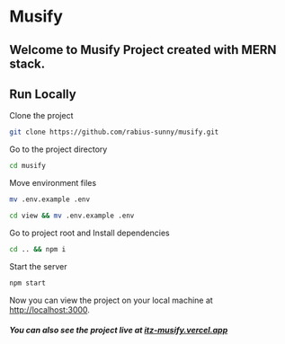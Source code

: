 # Musify

## Welcome to Musify Project created with MERN stack.

## Run Locally

Clone the project

```bash
git clone https://github.com/rabius-sunny/musify.git
```

Go to the project directory

```bash
cd musify
```

Move environment files

```bash
mv .env.example .env
```

```bash
cd view && mv .env.example .env
```

Go to project root and Install dependencies

```bash
cd .. && npm i
```

Start the server

```bash
npm start
```

Now you can view the project on your local machine at [http://localhost:3000](http://localhost:3000).

##### You can also see the project live at [itz-musify.vercel.app](https://itz-musify.vercel.app/)
